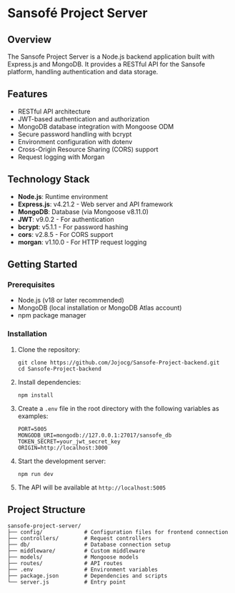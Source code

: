# Sansofé Project Server

## Overview
The Sansofe Project Server is a Node.js backend application built with Express.js and MongoDB. It provides a RESTful API for the Sansofe platform, handling authentication and data storage.

## Features
- RESTful API architecture
- JWT-based authentication and authorization
- MongoDB database integration with Mongoose ODM
- Secure password handling with bcrypt
- Environment configuration with dotenv
- Cross-Origin Resource Sharing (CORS) support
- Request logging with Morgan

## Technology Stack
- **Node.js**: Runtime environment
- **Express.js**: v4.21.2 - Web server and API framework
- **MongoDB**: Database (via Mongoose v8.11.0)
- **JWT**: v9.0.2 - For authentication
- **bcrypt**: v5.1.1 - For password hashing
- **cors**: v2.8.5 - For CORS support
- **morgan**: v1.10.0 - For HTTP request logging

## Getting Started

### Prerequisites
- Node.js (v18 or later recommended)
- MongoDB (local installation or MongoDB Atlas account)
- npm package manager

### Installation
1. Clone the repository:
   ```
   git clone https://github.com/Jojocg/Sansofe-Project-backend.git
   cd Sansofe-Project-backend
   ```

2. Install dependencies:
   ```
   npm install
   ```

3. Create a `.env` file in the root directory with the following variables as examples:
   ```
   PORT=5005
   MONGODB_URI=mongodb://127.0.0.1:27017/sansofe_db
   TOKEN_SECRET=your_jwt_secret_key
   ORIGIN=http://localhost:3000
   ```

4. Start the development server:
   ```
   npm run dev
   ```

5. The API will be available at `http://localhost:5005`

## Project Structure
```
sansofe-project-server/
├── config/             # Configuration files for frontend connection
├── controllers/        # Request controllers
├── db/                 # Database connection setup
├── middleware/         # Custom middleware
├── models/             # Mongoose models
├── routes/             # API routes
├── .env                # Environment variables
├── package.json        # Dependencies and scripts
└── server.js           # Entry point
```
